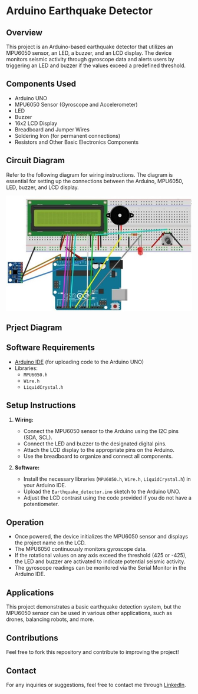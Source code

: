 
# Arduino Earthquake Detector

## Overview
This project is an Arduino-based earthquake detector that utilizes an MPU6050 sensor, an LED, a buzzer, and an LCD display. The device monitors seismic activity through gyroscope data and alerts users by triggering an LED and buzzer if the values exceed a predefined threshold.

## Components Used
- Arduino UNO
- MPU6050 Sensor (Gyroscope and Accelerometer)
- LED
- Buzzer
- 16x2 LCD Display
- Breadboard and Jumper Wires
- Soldering Iron (for permanent connections)
- Resistors and Other Basic Electronics Components

## Circuit Diagram
Refer to the following diagram for wiring instructions. The diagram is essential for setting up the connections between the Arduino, MPU6050, LED, buzzer, and LCD display.


![Circuit Diagram](Picture1.jpg)

## Prject Diagram



## Software Requirements
- [Arduino IDE](https://www.arduino.cc/en/software) (for uploading code to the Arduino UNO)
- Libraries:
  - `MPU6050.h`
  - `Wire.h`
  - `LiquidCrystal.h`

## Setup Instructions
1. **Wiring:**
   - Connect the MPU6050 sensor to the Arduino using the I2C pins (SDA, SCL).
   - Connect the LED and buzzer to the designated digital pins.
   - Attach the LCD display to the appropriate pins on the Arduino.
   - Use the breadboard to organize and connect all components.

2. **Software:**
   - Install the necessary libraries (`MPU6050.h`, `Wire.h`, `LiquidCrystal.h`) in your Arduino IDE.
   - Upload the `Earthquake_detector.ino` sketch to the Arduino UNO.
   - Adjust the LCD contrast using the code provided if you do not have a potentiometer.

## Operation
- Once powered, the device initializes the MPU6050 sensor and displays the project name on the LCD.
- The MPU6050 continuously monitors gyroscope data.
- If the rotational values on any axis exceed the threshold (425 or -425), the LED and buzzer are activated to indicate potential seismic activity.
- The gyroscope readings can be monitored via the Serial Monitor in the Arduino IDE.

## Applications
This project demonstrates a basic earthquake detection system, but the MPU6050 sensor can be used in various other applications, such as drones, balancing robots, and more.

## Contributions
Feel free to fork this repository and contribute to improving the project!

## Contact
For any inquiries or suggestions, feel free to contact me through [LinkedIn](https://www.linkedin.com/in/arnav-latiyan-696615297/).

